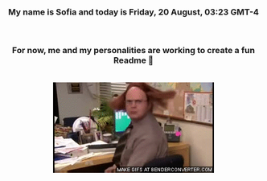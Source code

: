 


<div align="center">
<h3 >My name is Sofia and today is Friday, 20 August, 03:23 GMT-4</h3><br>
<h3 >For now, me and my personalities are working to create a fun Readme 👋
</h3><br>
<img src='img/dwight.gif' alt='working...'/>
</div>
